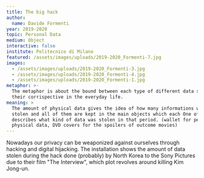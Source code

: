 ```yaml
---
title: The big hack
author:
  name: Davide Formenti
year: 2019-2020
topic: Personal Data
medium: Object
interactive: false
institute: Politecnico di Milano
featured: /assets/images/uploads/2019-2020_Formenti-7.jpg
images:
  - /assets/images/uploads/2019-2020_Formenti-3.jpg
  - /assets/images/uploads/2019-2020_Formenti-4.jpg
  - /assets/images/uploads/2019-2020_Formenti-1.jpg
metaphor: >-
  The metaphor is about the bound between each type of different data stolen and
  their corrispective in the everyday life.
meaning: >
  The amount of physical data gives the idea of how many informations where
  stolen and all of them are kept in the main objects which each One of them
  describes what kind of data was stolen in that period. (wallet for personal
  physical data, DVD covers for the spoilers of outcome movies)
---
```

Nowadays our privacy can be weaponized against ourselves through hacking and digital hijacking. The installation shows the amount of data stolen during the hack done (probably) by North Korea to the Sony Pictures due to their film "The Interview", which plot revolves around killing Kim Jong-un.
